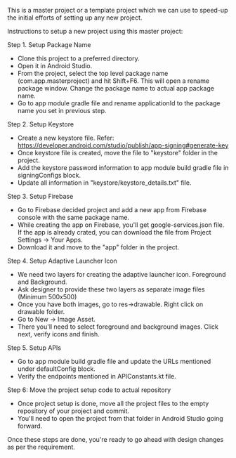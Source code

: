 This is a master project or a template project which we can use to speed-up the initial efforts of 
setting up any new project.

Instructions to setup a new project using this master project:

Step 1. Setup Package Name
- Clone this project to a preferred directory.
- Open it in Android Studio.
- From the project, select the top level package name (com.app.masterproject) and hit Shift+F6. 
This will open a rename package window. Change the package name to actual app package name.
- Go to app module gradle file and rename applicationId to the package name you set in previous step.

Step 2. Setup Keystore
- Create a new keystore file. 
Refer: https://developer.android.com/studio/publish/app-signing#generate-key
- Once keystore file is created, move the file to "keystore" folder in the project.
- Add the keystore password information to app module build gradle file in signingConfigs block.
- Update all information in "keystore/keystore_details.txt" file.

Step 3. Setup Firebase
- Go to Firebase decided project and add a new app from Firebase console with the same package name.
- While creating the app on Firebase, you'll get google-services.json file. If the app is already crated,
you can download the file from Project Settings ->  Your Apps.
- Download it and move to the "app" folder in the project.

Step 4. Setup Adaptive Launcher Icon
- We need two layers for creating the adaptive launcher icon. Foreground and Background.
- Ask designer to provide these two layers as separate image files (Minimum 500x500)
- Once you have both images, go to res->drawable. Right click on drawable folder.
- Go to New -> Image Asset.
- There you'll need to select foreground and background images. Click next, verify icons and finish.

Step 5. Setup APIs
- Go to app module build gradle file and update the URLs mentioned under defaultConfig block.
- Verify the endpoints mentioned in APIConstants.kt file.

Step 6: Move the project setup code to actual repository
- Once project setup is done, move all the project files to the empty repository of your project and commit.
- You'll need to open the project from that folder in Android Studio going forward.

Once these steps are done, you're ready to go ahead with design changes as per the requirement.
 